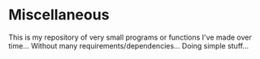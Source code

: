 # Miscellaneous

This is my repository of very small programs or functions I've made over time... 
Without many requirements/dependencies...
Doing simple stuff...
